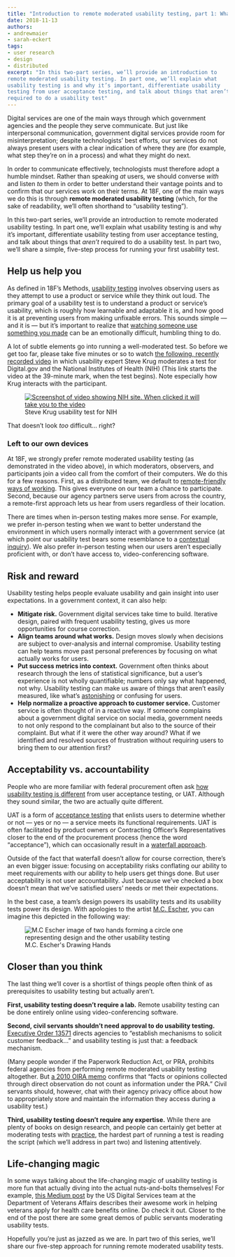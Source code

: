 ```yaml
---
title: "Introduction to remote moderated usability testing, part 1: What and why"
date: 2018-11-13
authors:
- andrewmaier
- sarah-eckert
tags:
- user research
- design
- distributed
excerpt: "In this two-part series, we’ll provide an introduction to
remote moderated usability testing. In part one, we’ll explain what
usability testing is and why it’s important, differentiate usability
testing from user acceptance testing, and talk about things that aren’t
required to do a usability test"
---
```


Digital services are one of the main ways through which government
agencies and the people they serve communicate. But just like
interpersonal communication, government digital services provide room
for misinterpretation; despite technologists’ best efforts, our services
do not always present users with a clear indication of where they are
(for example, what step they’re on in a process) and what they might do
next.

In order to communicate effectively, technologists must therefore adopt
a humble mindset. Rather than speaking *at* users, we should converse
*with* and listen *to* them in order to better understand their vantage
points and to confirm that our services work on their terms. At 18F, one
of the main ways we do this is through **remote moderated usability
testing** (which, for the sake of readability, we’ll often shorthand to
“usability testing”).

In this two-part series, we’ll provide an introduction to remote
moderated usability testing. In part one, we’ll explain what usability
testing is and why it’s important, differentiate usability testing from
user acceptance testing, and talk about things that *aren’t* required to
do a usability test. In part two, we’ll share a simple, five-step
process for running your first usability test.

## Help us help you

As defined in 18F’s Methods, [usability testing](https://methods.18f.gov/validate/usability-testing/) involves
observing users as they attempt to use a product or service while they
think out loud. The primary goal of a usability test is to understand a
product or service’s usability, which is roughly how learnable and
adaptable it is, and how good it is at preventing users from making
unfixable errors. This sounds simple — and it is — but it’s important to
realize that [watching someone use something you made](https://twitter.com/DesignUXUI/status/576432203560685568) can be
an emotionally difficult, humbling thing to do.

A lot of subtle elements go into running a well-moderated test. So
before we get too far, please take five minutes or so to watch [the following, recently recorded video](https://youtu.be/6fjn1Zz3lMU?t=2340) in which usability expert
Steve Krug moderates a test for Digital.gov and the National Institutes
of Health (NIH) (This link starts the video at the 39-minute mark, when
the test begins). Note especially how Krug interacts with the
participant.

<figure>
  <a href="https://youtu.be/6fjn1Zz3lMU?t=2340">
    <img src="{{site.baseurl}}/assets/blog/remote-usability-test/nih-screenshot.png" alt="Screenshot of video showing NIH site. When clicked it will take you to the video"/>
  </a>
  <figcaption>Steve Krug usability test for NIH</figcaption>
</figure>

That doesn’t look *too* difficult… right?

### Left to our own devices

At 18F, we strongly prefer remote moderated usability testing (as
demonstrated in the video above), in which moderators, observers, and
participants join a video call from the comfort of their computers. We
do this for a few reasons. First, as a distributed team, we default to
[remote-friendly ways of working](https://18f.gsa.gov/2015/10/15/best-practices-for-distributed-teams/).
This gives everyone on our team a chance to participate. Second, because
our agency partners serve users from across the country, a remote-first
approach lets us hear from users regardless of their location.

There are times when in-person testing makes more sense. For example, we
prefer in-person testing when we want to better understand the
environment in which users normally interact with a government service
(at which point our usability test bears some resemblance to a
[contextual inquiry](https://methods.18f.gov/discover/contextual-inquiry/)). We
also prefer in-person testing when our users aren’t especially
proficient with, or don’t have access to, video-conferencing software.

## Risk and reward

Usability testing helps people evaluate usability and gain insight into
user expectations. In a government context, it can also help:

-   **Mitigate risk.** Government digital services take time to build. Iterative design, paired with frequent usability testing, gives us more opportunities for course correction.
-   **Align teams around what works.** Design moves slowly when decisions are subject to over-analysis and internal compromise. Usability testing can help teams move past personal preferences by focusing on what actually works for users.
-   **Put success metrics into context.** Government often thinks about research through the lens of statistical significance, but a user’s experience is not wholly quantifiable; numbers only say what happened, not why. Usability testing can make us aware of things that aren’t easily measured, like what’s [astonishing](https://en.wikipedia.org/wiki/Principle_of_least_astonishment) or confusing for users.
-   **Help normalize a proactive approach to customer service.** Customer service is often thought of in a reactive way. If someone complains about a government digital service on social media, government needs to not only respond to the complainant but also to the source of their complaint. But what if it were the other way around? What if we identified and resolved sources of frustration without requiring users to bring them to our attention first?

## Acceptability vs. accountability

People who are more familiar with federal procurement often ask [how usability testing is different](https://digital.gov/2014/10/06/user-acceptance-testing-versus-usability-testing-whats-the-dif/)
from user acceptance testing, or UAT. Although they sound similar, the
two are actually quite different.

UAT is a form of [acceptance testing](https://en.wikipedia.org/wiki/Acceptance_testing) that enlists
users to determine whether or not — yes or no — a service meets its
functional requirements. UAT is often facilitated by product owners or
Contracting Officer’s Representatives closer to the end of the
procurement process (hence the word “acceptance”), which can
occasionally result in a [waterfall approach](https://en.wikipedia.org/wiki/Waterfall_model).

Outside of the fact that waterfall doesn’t allow for course correction,
there’s an even bigger issue: focusing on acceptability risks conflating
our ability to meet requirements with our ability to help users get
things done. But user acceptability is not user accountability. Just
because we’ve checked a box doesn’t mean that we’ve satisfied users’
needs or met their expectations.

In the best case, a team’s design powers its usability tests and its
usability tests power its design. With apologies to the artist [M.C. Escher](https://en.wikipedia.org/wiki/Drawing_Hands), you can imagine
this depicted in the following way:

<figure>
    <img src="{{site.baseurl}}/assets/blog/remote-usability-test/ux-hands.png" alt="M.C Escher image of two hands forming a circle one representing design and the other usability testing"/>
  <figcaption>M.C. Escher's Drawing Hands</figcaption>
</figure>

## Closer than you think

The last thing we’ll cover is a shortlist of things people often think
of as prerequisites to usability testing but actually aren’t.

**First, usability testing doesn’t require a lab.** Remote usability
testing can be done entirely online using video-conferencing software.

**Second, civil servants shouldn’t need approval to do usability
testing.** [Executive Order 13571](https://obamawhitehouse.archives.gov/the-press-office/2011/04/27/executive-order-13571-streamlining-service-delivery-and-improving-custom)
directs agencies to “establish mechanisms to solicit customer feedback…” and usability testing is just that: a feedback mechanism.

(Many people wonder if the Paperwork Reduction Act, or PRA, prohibits
federal agencies from performing remote moderated usability testing
altogether. But [a 2010 OIRA memo](https://obamawhitehouse.archives.gov/sites/default/files/omb/assets/inforeg/PRAPrimer_04072010.pdf)
confirms that “facts or opinions collected through direct observation do
not count as information under the PRA.” Civil servants should, however,
chat with their agency privacy office about how to appropriately store
and maintain the information they access during a usability test.)

**Third, usability testing doesn’t require any expertise.** While there
are plenty of books on design research, and people can certainly get
better at moderating tests with [practice](https://18f.gsa.gov/2018/10/23/two-exercises-for-improving-design-research-through-reflective-practice/),
the hardest part of running a test is reading the script (which we’ll
address in part two) and listening attentively.

## Life-changing magic

In some ways talking about the life-changing magic of usability testing
is more fun that actually diving into the actual nuts-and-bolts
themselves! For example, [this Medium post](https://medium.com/the-u-s-digital-service/introducing-a-new-digital-application-for-healthcare-at-va-610d8bac4c78)
by the US Digital Services team at the Department of Veterans Affairs
describes their awesome work in helping veterans apply for health care
benefits online. Do check it out. Closer to the end of the post there
are some great demos of public servants moderating usability tests.

Hopefully you’re just as jazzed as we are. In part two of this series,
we’ll share our five-step approach for running remote moderated
usability tests.

